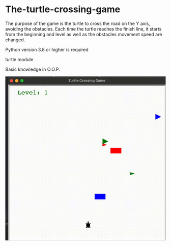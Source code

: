 # The-turtle-crossing-game
The purpose of the game is the turtle to cross the road on the Y axis, avoiding the obstacles. Each time the turtle reaches the finish line, it starts from the beginning and level as well as the obstacles movement speed are changed. 

 Python version 3.8 or higher is required  

 turtle module 
 
 Basic knowledge in O.O.P.

![](https://github.com/KapetanakisFanis/The-turtle-crossing-game/blob/main/turtle%20crossing%20game.gif)


